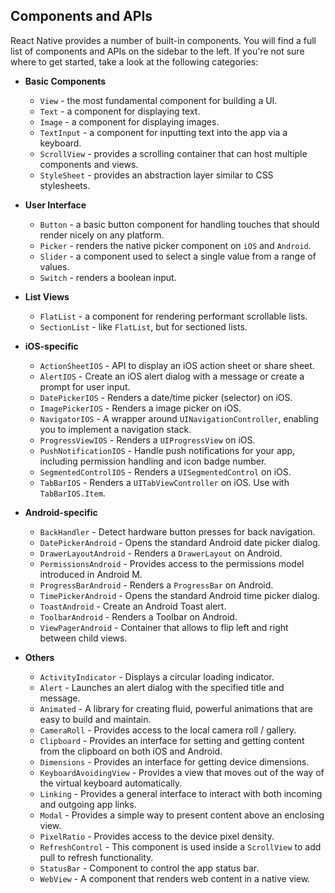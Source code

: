 ## Components and APIs
React Native provides a number of built-in components. You will find a full list of components and APIs on the sidebar to the left. If you're not sure where to get started, take a look at the following categories:
* __Basic Components__

    * `View` - the most fundamental component for building a UI.
    * `Text` - a component for displaying text.
    * `Image` - a component for displaying images.
    * `TextInput` - a component for inputting text into the app via a keyboard.
    * `ScrollView` - provides a scrolling container that can host multiple components and views.
    * `StyleSheet` - provides an abstraction layer similar to CSS stylesheets.

* __User Interface__

    * `Button` - a basic button component for handling touches that should render nicely on any platform.
    * `Picker` - renders the native picker component on `iOS` and `Android`.
    * `Slider` - a component used to select a single value from a range of values.
    * `Switch` - renders a boolean input.

* __List Views__

    * `FlatList` - a component for rendering performant scrollable lists.
    * `SectionList` - like `FlatList`, but for sectioned lists.

* __iOS-specific__

    * `ActionSheetIOS` - API to display an iOS action sheet or share sheet.
    * `AlertIOS` - Create an iOS alert dialog with a message or create a prompt for user input.
    * `DatePickerIOS` - Renders a date/time picker (selector) on iOS.
    * `ImagePickerIOS` - Renders a image picker on iOS.
    * `NavigatorIOS` - A wrapper around `UINavigationController`, enabling you to implement a navigation stack.
    * `ProgressViewIOS` - Renders a `UIProgressView` on iOS.
    * `PushNotificationIOS` - Handle push notifications for your app, including permission handling and icon badge number.
    * `SegmentedControlIOS` - Renders a `UISegmentedControl` on iOS.
    * `TabBarIOS` - Renders a `UITabViewController` on iOS. Use with `TabBarIOS.Item`.

* __Android-specific__

    * `BackHandler` - Detect hardware button presses for back navigation.
    * `DatePickerAndroid` - Opens the standard Android date picker dialog.
    * `DrawerLayoutAndroid` - Renders a `DrawerLayout` on Android.
    * `PermissionsAndroid` - Provides access to the permissions model introduced in Android M.
    * `ProgressBarAndroid` - Renders a `ProgressBar` on Android.
    * `TimePickerAndroid` - Opens the standard Android time picker dialog.
    * `ToastAndroid` - Create an Android Toast alert.
    * `ToolbarAndroid` - Renders a Toolbar on Android.
    * `ViewPagerAndroid` - Container that allows to flip left and right between child views.

* __Others__

    * `ActivityIndicator` - Displays a circular loading indicator.
    * `Alert` - Launches an alert dialog with the specified title and message.
    * `Animated` - A library for creating fluid, powerful animations that are easy to build and maintain.
    * `CameraRoll` - Provides access to the local camera roll / gallery.
    * `Clipboard` - Provides an interface for setting and getting content from the clipboard on both iOS and Android.
    * `Dimensions` - Provides an interface for getting device dimensions.
    * `KeyboardAvoidingView` - Provides a view that moves out of the way of the virtual keyboard automatically.
    * `Linking` - Provides a general interface to interact with both incoming and outgoing app links.
    * `Modal` - Provides a simple way to present content above an enclosing view.
    * `PixelRatio` - Provides access to the device pixel density.
    * `RefreshControl` - This component is used inside a `ScrollView` to add pull to refresh functionality.
    * `StatusBar` - Component to control the app status bar.
    * `WebView` - A component that renders web content in a native view.